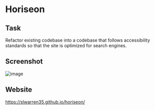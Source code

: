 
# Horiseon

## Task
Refactor existing codebase into a codebase that follows accessibility standards so that the site is optimized for search engines.

## Screenshot
![image](https://user-images.githubusercontent.com/88566519/131379649-0502931b-aa24-4f29-bd30-9326ec856389.png)

## Website
https://slwarren35.github.io/horiseon/
